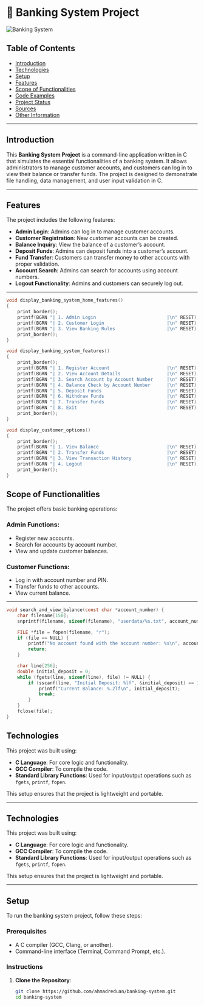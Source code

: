 # 🏦 Banking System Project

![Banking System](https://vunetsystems.com/wp-content/uploads/2023/12/IMG-32-1.png)

## Table of Contents

- [Introduction](#introduction)
- [Technologies](#technologies)
- [Setup](#setup)
- [Features](#features)
- [Scope of Functionalities](#scope-of-functionalities)
- [Code Examples](#code-examples)
- [Project Status](#project-status)
- [Sources](#sources)
- [Other Information](#other-information)

---

## Introduction

This **Banking System Project** is a command-line application written in C that simulates the essential functionalities of a banking system. It allows administrators to manage customer accounts, and customers can log in to view their balance or transfer funds. The project is designed to demonstrate file handling, data management, and user input validation in C.

---

## Features

The project includes the following features:

- **Admin Login**: Admins can log in to manage customer accounts.
- **Customer Registration**: New customer accounts can be created.
- **Balance Inquiry**: View the balance of a customer’s account.
- **Deposit Funds**: Admins can deposit funds into a customer’s account.
- **Fund Transfer**: Customers can transfer money to other accounts with proper validation.
- **Account Search**: Admins can search for accounts using account numbers.
- **Logout Functionality**: Admins and customers can securely log out.

---

```c
void display_banking_system_home_features()
{
    print_border();                                                     
    printf(BGRN "| 1. Admin Login                          |\n" RESET); 
    printf(BGRN "| 2. Customer Login                       |\n" RESET); 
    printf(BGRN "| 3. View Banking Rules                   |\n" RESET); 
    print_border();                                                     
}

void display_banking_system_features()
{
    print_border();                                                    
    printf(BGRN "| 1. Register Account                     |\n" RESET);
    printf(BGRN "| 2. View Account Details                 |\n" RESET); 
    printf(BGRN "| 3. Search Account by Account Number     |\n" RESET); 
    printf(BGRN "| 4. Balance Check by Account Number      |\n" RESET); 
    printf(BGRN "| 5. Deposit Funds                        |\n" RESET); 
    printf(BGRN "| 6. Withdraw Funds                       |\n" RESET); 
    printf(BGRN "| 7. Transfer Funds                       |\n" RESET); 
    printf(BGRN "| 8. Exit                                 |\n" RESET); 
    print_border();                                                     
}

void display_customer_options()
{
    print_border();                                                     
    printf(BGRN "| 1. View Balance                         |\n" RESET); 
    printf(BGRN "| 2. Transfer Funds                       |\n" RESET); 
    printf(BGRN "| 3. View Transaction History             |\n" RESET); 
    printf(BGRN "| 4. Logout                               |\n" RESET);
    print_border();                                                    
}
```

## Scope of Functionalities

The project offers basic banking operations:

### Admin Functions:
- Register new accounts.
- Search for accounts by account number.
- View and update customer balances.

### Customer Functions:
- Log in with account number and PIN.
- Transfer funds to other accounts.
- View current balance.

---

```c
void search_and_view_balance(const char *account_number) {
    char filename[150];
    snprintf(filename, sizeof(filename), "userdata/%s.txt", account_number);

    FILE *file = fopen(filename, "r");
    if (file == NULL) {
        printf("No account found with the account number: %s\n", account_number);
        return;
    }

    char line[256];
    double initial_deposit = 0;
    while (fgets(line, sizeof(line), file) != NULL) {
        if (sscanf(line, "Initial Deposit: %lf", &initial_deposit) == 1) {
            printf("Current Balance: %.2lf\n", initial_deposit);
            break;
        }
    }
    fclose(file);
}
```

## Technologies

This project was built using:

- **C Language**: For core logic and functionality.
- **GCC Compiler**: To compile the code.
- **Standard Library Functions**: Used for input/output operations such as `fgets`, `printf`, `fopen`.

This setup ensures that the project is lightweight and portable.

---


## Technologies

This project was built using:

- **C Language**: For core logic and functionality.
- **GCC Compiler**: To compile the code.
- **Standard Library Functions**: Used for input/output operations such as `fgets`, `printf`, `fopen`.

This setup ensures that the project is lightweight and portable.

---

## Setup

To run the banking system project, follow these steps:

### Prerequisites

- A C compiler (GCC, Clang, or another).
- Command-line interface (Terminal, Command Prompt, etc.).

### Instructions

1. **Clone the Repository**:

   ```bash
   git clone https://github.com/ahmadreduan/banking-system.git
   cd banking-system
